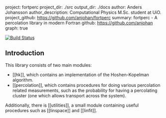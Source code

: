 project: fortperc
project_dir: ./src
output_dir: ./docs
author: Anders Johansson
author_description: Computational Physics M.Sc. student at UiO.
project_github: https://github.com/anjohan/fortperc
summary: fortperc - A percolation library in modern Fortran
github: https://github.com/anjohan
graph: true

[![Build Status](https://travis-ci.org/anjohan/fortperc.svg?branch=master)](https://travis-ci.org/anjohan/fortperc)

## Introduction
This library consists of two main modules:

* [[hk]], which contains an implementation of the Hoshen-Kopelman algorithm.
* [[percolation]], which contains procedures for doing various percolation related measurements, such as the probability for having a percolating cluster (one which allows transport across the system).

Additionally, there is [[utilities]], a small module containing useful procedures such as [[linspace]] and [[linfit]].
